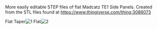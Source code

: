 More easily editable STEP files of flat Madcatz TE1 Side Panels. Created from the STL files found at https://www.thingiverse.com/thing:3086073

Flat Taper![1](https://github.com/user-attachments/assets/0f11964c-8c75-4307-a725-0d976dc378a9)
Flat![2](https://github.com/user-attachments/assets/abcfb2aa-4fab-4326-aa04-61481fd07e41)

